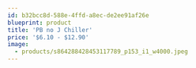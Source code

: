```yaml
---
id: b32bcc8d-588e-4ffd-a8ec-de2ee91af26e
blueprint: product
title: 'PB no J Chiller'
price: '$6.10 - $12.90'
image:
  - products/s864288428453117789_p153_i1_w4000.jpeg
---
```

